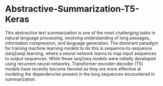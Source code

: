 # Abstractive-Summarization-T5-Keras

This abstractive text summarization is one of the most challenging tasks in natural language processing, involving understanding of long passages, information compression, and
language generation. The dominant paradigm for training machine learning models to do this is sequence-to-sequence (seq2seq) learning, where a neural network learns to map
input sequences to output sequences. While these seq2seq models were initially developed using recurrent neural networks, Transformer encoder-decoder (T5) models have recently
become favored as they are more effective at modeling the dependencies present in the long sequences encountered in summarization.


